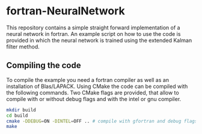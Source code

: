 # fortran-NeuralNetwork

This repository contains a simple straight forward implementation of a neural network in fortran. 
An example script on how to use the code is provided in which the neural network is trained using the extended Kalman filter method.


## Compiling the code

To compile the example you need a fortran compiler as well as an installation of Blas/LAPACK. 
Using CMake the code can be compiled with the following commands.
Two CMake flags are provided, that allow to compile with or without debug flags and with the intel or gnu compiler.

```bash
mkdir build
cd build
cmake -DDEBUG=ON -DINTEL=OFF .. # compile with gfortran and debug flags
make
```
